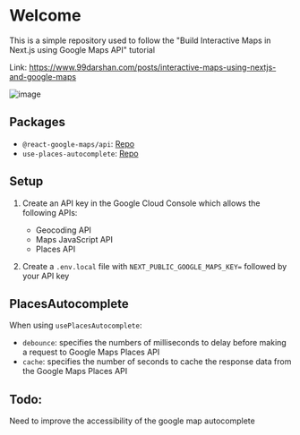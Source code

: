 # Welcome

This is a simple repository used to follow the "Build Interactive Maps in Next.js using Google Maps API" tutorial

Link: https://www.99darshan.com/posts/interactive-maps-using-nextjs-and-google-maps

![image](https://github.com/lmac-1/google-map-search-nextjs/assets/64803272/0c1a93ab-bc34-4cfa-8079-dffab3e0c301)


## Packages

- `@react-google-maps/api`: [Repo](https://github.com/JustFly1984/react-google-maps-api/)
- `use-places-autocomplete`: [Repo](https://github.com/wellyshen/use-places-autocomplete)

## Setup

1. Create an API key in the Google Cloud Console which allows the following APIs:

   - Geocoding API
   - Maps JavaScript API
   - Places API

2. Create a `.env.local` file with `NEXT_PUBLIC_GOOGLE_MAPS_KEY=` followed by your API key

## PlacesAutocomplete

When using `usePlacesAutocomplete`:

- `debounce`: specifies the numbers of milliseconds to delay before making a request to Google Maps Places API
- `cache`: specifies the number of seconds to cache the response data from the Google Maps Places API

## Todo:

Need to improve the accessibility of the google map autocomplete
